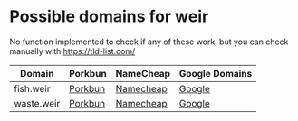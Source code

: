 # Possible domains for weir

No function implemented to check if any of these work, but you can check manually with https://tld-list.com/

| Domain | Porkbun | NameCheap | Google Domains |
|---|---|---|---|
| fish.weir | [Porkbun](https://porkbun.com/checkout/search?prb=e814663da1&tlds=&idnLanguage=&search=search&q=fish.weir) | [Namecheap](https://www.namecheap.com/domains/registration/results/?domain=fish.weir) | [Google](https://domains.google.com/registrar/search?searchTerm=fish.weir) |
| waste.weir | [Porkbun](https://porkbun.com/checkout/search?prb=e814663da1&tlds=&idnLanguage=&search=search&q=waste.weir) | [Namecheap](https://www.namecheap.com/domains/registration/results/?domain=waste.weir) | [Google](https://domains.google.com/registrar/search?searchTerm=waste.weir) |
